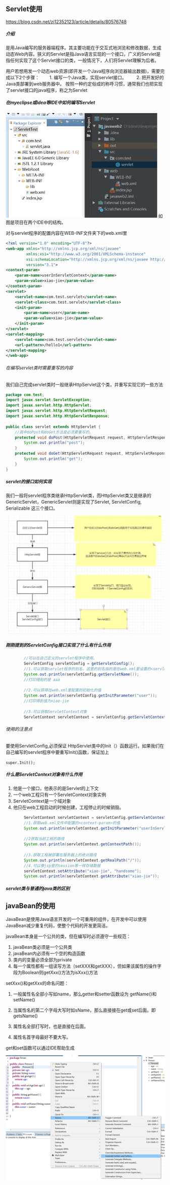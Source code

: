 ## Servlet使用

https://blog.csdn.net/zj12352123/article/details/80576748

##### 介绍

是用Java编写的服务器端程序。其主要功能在于交互式地浏览和修改数据，生成动态Web内容。狭义的Servlet是指Java语言实现的一个接口，广义的Servlet是指任何实现了这个Servlet接口的类，一般情况下，人们将Servlet理解为后者。

用户若想用发一个动态web资源(即开发一个Java程序向浏览器输出数据)，需要完成以下2个步骤：
　　1. 编写一个Java类，实现servlet接口。
        　　2. 把开发好的Java类部署到web服务器中。
      按照一种约定俗成的称呼习惯，通常我们也把实现了servlet接口的java程序，称之为Servlet

##### 在myeclipse或idea等IDE中如何编写Servlet

<img src="javaweb%E7%A8%8B%E5%BA%8F.assets/image-20210316191329400.png" alt="image-20210316191329400" style="zoom:67%;" />  如图是项目在两个IDE中的结构。

对与servlet程序的配置内容在WEB-INF文件夹下的web.xml里

```xml
<?xml version="1.0" encoding="UTF-8"?>
<web-app xmlns="http://xmlns.jcp.org/xml/ns/javaee"
         xmlns:xsi="http://www.w3.org/2001/XMLSchema-instance"
         xsi:schemaLocation="http://xmlns.jcp.org/xml/ns/javaee http://xmlns.jcp.org/xml/ns/javaee/web-app_3_1.xsd"
         version="3.1">
<context-param>
    <param-name>userInServletContext</param-name>
    <param-value>xiao-jie</param-value>
</context-param>
<servlet>
    <servlet-name>com.test.servlet</servlet-name>
    <servlet-class>com.test.servlet</servlet-class>
    <init-param>
        <param-name>user</param-name>
        <param-value>xiao-jie</param-value>
    </init-param>
</servlet>
<servlet-mapping>
    <servlet-name>com.test.servlet</servlet-name>
    <url-pattern>/hello1</url-pattern>
</servlet-mapping>
</web-app>
```

###### 在编写servlet类时需要重写的内容

我们自己完成servlet类时一般继承HttpServlet这个类，并重写实现它的一些方法

```java
package com.test;
import javax.servlet.ServletException;
import javax.servlet.http.HttpServlet;
import javax.servlet.http.HttpServletRequest;
import javax.servlet.http.HttpServletResponse;

public class servlet extends HttpServlet {
    //其中doPost和doGet方法是必须要重写的。
    protected void doPost(HttpServletRequest request, HttpServletResponse response) throws ServletException{
        System.out.println("post");
    }
    protected void doGet(HttpServletRequest request, HttpServletResponse response) throws ServletException {
        System.out.println("get");
    }
}
```

##### servlet的接口如何实现

我们一般将servlet程序类继承HttpServlet类，而HttpServlet类又是继承的GenericServlet，GenericServlet则是实现了Servlet, ServletConfig, Serializable  这三个接口。

<img src="javaweb%E7%A8%8B%E5%BA%8F.assets/image-20210318173113901.png" alt="image-20210318173113901" style="zoom:60%;" />  

##### 刚刚提到的ServletConfig接口实现了什么有什么作用

```java
		//可以在自己定义的servlet程序中使用。
		ServletConfig servletConfig = getServletConfig();
        //1.可以获取servlet程序的别名，这里的别名指的是在web.xml里设置的<servlet-name>键值
        System.out.println(servletConfig.getServletName());
        //打印得到的是 aaa

        //2.可以获得在web.xml里配置的初始化的值
        System.out.println(servletConfig.getInitParameter("user"));
        //打印得到值为xiao-jie

        //3.可以获取ServletContext对象
        ServletContext servletContext = servletConfig.getServletContext();
```

###### 使用的注意点

要使用ServletConfig,必须保证 HttpServlet类中的Init（）函数运行。如果我们在自己编写的servlet程序中要重写Init()函数，保证加上

`super.Init();`

##### 什么是ServletContext对象有什么作用

1. 他是一个接口，他表示的是Servlet的上下文
2. 一个web工程只有一个ServletContext对象实例
3. ServletContext是一个域对象
4. 他只在web工程启动的时候创建，工程停止的时候销毁。

```java
 		ServletContext servletContext = servletConfig.getServletContext();
        //1.获取web.xml文件中配置的<context-param>的值
        System.out.println(servletContext.getInitParameter("userInServletContext"));

        //2获取当前工程的路径
        System.out.println(servletContext.getContextPath());

        //3.获取工程被部署在服务器上的绝对路径
        System.out.println(servletContext.getRealPath("/"));
		//4.可以像jsp里的session等一样存储数据
        servletContext.setAttribute("xiao-jie", "handsome");
        System.out.println(servletContext.getAttribute("xiao-jie"));
```

##### servlet类与普通的java类的区别

##### 

## javaBean的使用

JavaBean是使用Java语言开发的一个可重用的组件，在开发中可以使用JavaBean减少重复代码，使整个代码的开发更简洁。

javaBean本身是一个公共的类，但在编写时必须遵守一些规范：

1. javaBean类必须是一个公共类
2. javaBean内必须有一个空的构造函数
3. 类内的变量必须全部为private
4. 每一个属性都有一组读写方法（setXXX和getXXX），但如果该属性的操作字段为Boolean则getXxx()方法为isXxx()方法

setXxx()和getXxx的命名问题：

1. 一般属性名全部小写如name，那么getter和setter函数设为 getName()和setName()

2. 当属性名的第二个字母大写时如sName，那么直接接在get或set后面。即 getsName()
3. 属性名全部打写时，也是直接在后面。
4. 属性名首字母最好不要大写。

get和set函数可以通过IDE帮助生成

<img src="javaweb%E7%A8%8B%E5%BA%8F.assets/image-20210318171615792.png" alt="image-20210318171615792" style="zoom:50%;" /> 



